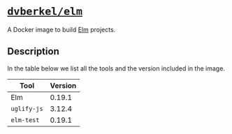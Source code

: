 # [`dvberkel/elm`][dockerhub:dvberkel/elm]
A Docker image to build [Elm][elm-lang] projects.

## Description
In the table below we list all the tools and the version included in the image.

| Tool | Version |
|------|---------|
| Elm         | 0.19.1 |
| `uglify-js` | 3.12.4 |
| `elm-test`  | 0.19.1 |

[dockerhub:dvberkel/elm]: https://hub.docker.com/repository/docker/dvberkel/elm
[elm-lang]: https://elm-lang.org 
